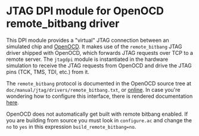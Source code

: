 # JTAG DPI module for OpenOCD remote_bitbang driver

This DPI module provides a "virtual" JTAG connection between an simulated chip and [OpenOCD](https://openocd.org/).
It makes use of the `remote_bitbang` JTAG driver shipped with OpenOCD, which forwards JTAG requests over TCP to a remote server.
The `jtagdpi` module is instantiated in the hardware simulation to receive the JTAG requests from OpenOCD and drive the JTAG pins (TCK, TMS, TDI, etc.) from it.

The `remote_bitbang` protocol is documented in the OpenOCD source tree at `doc/manual/jtag/drivers/remote_bitbang.txt`, or [online](https://repo.or.cz/openocd.git/blob/HEAD:/doc/manual/jtag/drivers/remote_bitbang.txt).
In case you're wondering how to configure this interface, there is rendered documentation [here](https://openocd.org/doc/html/Debug-Adapter-Configuration.html).

OpenOCD does not automatically get built with remote bitbang enabled.
If you are building from source you must look in `configure.ac` and change the `no` to `yes` in this expression `build_remote_bitbang=no`.
